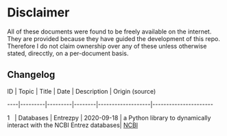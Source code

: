 # Disclaimer

All of these documents were found to be freely available on the internet. They are provided because they have guided the development of this repo. Therefore I do not claim ownership over any of these unless otherwise stated, direcctly, on a per-document basis.



## Changelog

ID | Topic | Title  | Date | Description | Origin (source)

----|---------|---------|--------|-------------------|----------------------

1   | Databases | Entrezpy | 2020-09-18 | a Python library to dynamically interact with the NCBI Entrez databases| [NCBI](https://www.ncbi.nlm.nih.gov/pmc/articles/PMC6821292/)
